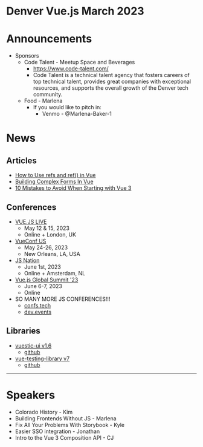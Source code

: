 # Denver Vue.js March 2023

# Announcements
* Sponsors
  * Code Talent - Meetup Space and Beverages
    * https://www.code-talent.com/
    * Code Talent is a technical talent agency that fosters careers of top technical talent, provides great companies with exceptional resources, and supports the overall growth of the Denver tech community. 
  * Food - Marlena
    * If you would like to pitch in:
      * Venmo - @Marlena-Baker-1

# News

## Articles

* [How to Use refs and ref() in Vue](https://dmitripavlutin.com/ref-in-vue/)
* [Building Complex Forms In Vue](https://www.smashingmagazine.com/2023/03/building-complex-forms-vue/)
* [10 Mistakes to Avoid When Starting with Vue 3](https://fadamakis.com/10-mistakes-to-avoid-when-starting-with-vue-3-1d1ced8552ae)

## Conferences

* [VUE.JS LIVE](https://vuejslive.com/)
  * May 12 & 15, 2023
  * Online + London, UK
* [VueConf US](https://us.vuejs.org/)
  * May 24-26, 2023
  * New Orleans, LA, USA
* [JS Nation](https://jsnation.com/)
  * June 1st, 2023
  * Online + Amsterdam, NL
* [Vue.js Global Summit '23](https://events.geekle.us/vuejs23/)
  * June 6-7, 2023
  * Online
* SO MANY MORE JS CONFERENCES!!!
  * [confs.tech](https://confs.tech/javascript#)
  * [dev.events](https://dev.events/javascript)

## Libraries

* [vuestic-ui v1.6](https://vuestic.dev/en/ui-elements/chip)
  * [github](https://github.com/epicmaxco/vuestic-ui)
* [vue-testing-library v7](https://testing-library.com/docs/vue-testing-library/intro/)
  * [github](https://github.com/testing-library/vue-testing-library)

---

# Speakers

* Colorado History - Kim
* Building Frontends Without JS - Marlena
* Fix All Your Problems With Storybook - Kyle
* Easier SSO integration - Jonathan
* Intro to the Vue 3 Composition API - CJ
